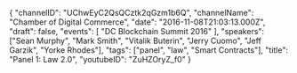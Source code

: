 {
    "channelID": "UChwEyC2QsQCztk2qGzm1b6Q",
    "channelName": "Chamber of Digital Commerce",
    "date": "2016-11-08T21:03:13.000Z",
    "draft": false,
    "events": [
        "DC Blockchain Summit 2016"
    ],
    "speakers": ["Sean Murphy", "Mark Smith", "Vitalik Buterin", "Jerry Cuomo", "Jeff Garzik", "Yorke Rhodes"],
    "tags": ["panel", "law", "Smart Contracts"],
    "title": "Panel 1: Law 2.0",
    "youtubeID": "ZuHZOryZ_f0"
}

